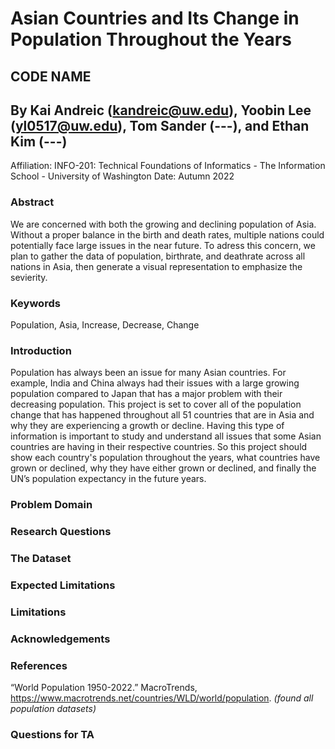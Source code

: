 # Asian Countries and Its Change in Population Throughout the Years

## CODE NAME
## By Kai Andreic (kandreic@uw.edu), Yoobin Lee (yl0517@uw.edu), Tom Sander (---), and Ethan Kim (---)
Affiliation: INFO-201: Technical Foundations of Informatics - The Information School - University of Washington Date: Autumn 2022

### **Abstract**
We are concerned with both the growing and declining population of Asia. Without a proper balance in the birth and death rates, multiple nations could potentially face large issues in the near future. To adress this concern, we plan to gather the data of population, birthrate, and deathrate across all nations in Asia, then generate a visual representation to emphasize the sevierity. 
### **Keywords**
Population, Asia, Increase, Decrease, Change
### **Introduction**
Population has always been an issue for many Asian countries. For example, India and China always had their issues with a large growing population compared to Japan that has a major problem with their decreasing population. This project is set to cover all of the population change that has happened throughout all 51 countries that are in Asia and why they are experiencing a growth or decline. Having this type of information is important to study and understand all issues that some Asian countries are having in their respective countries. So this project should show each country's population throughout the years, what countries have grown or declined, why they have either grown or declined, and finally the UN’s population expectancy in the future years.

### **Problem Domain**
### **Research Questions**
### **The Dataset**
### **Expected Limitations**
### **Limitations**
### **Acknowledgements**
### References
“World Population 1950-2022.” MacroTrends, https://www.macrotrends.net/countries/WLD/world/population.  *(found all population datasets)* 

### Questions for TA

